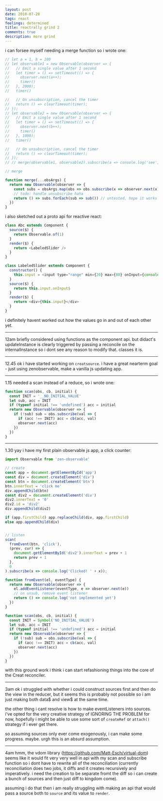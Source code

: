 ```yaml
---
layout: post
date: 2018-07-28
tags: react
feelings: determined
title: reactrally grind 2
comments: true
description: more grind
---
```


i can forsee myself needing a merge function so i wrote one:

```js
// let a = 1, b = 100
// let observable1 = new Observable(observer => {
//   // Emit a single value after 1 second
//   let timer = () => setTimeout(() => {
//     observer.next(a++);
//     timer()
//   }, 2000);
//   timer()

//   // On unsubscription, cancel the timer
//   return () => clearTimeout(timer);
// });
// let observable2 = new Observable(observer => {
//   // Emit a single value after 1 second
//   let timer = () => setTimeout(() => {
//     observer.next(b++);
//     timer()
//   }, 1000);
//   timer()

//   // On unsubscription, cancel the timer
//   return () => clearTimeout(timer);
// });
// // merge(observable1, observable2).subscribe(a => console.log('see', a))

// merge

function merge(...obsArgs) {
  return new Observable(observer => {
    const subs = obsArgs.map(obs => obs.subscribe(x => observer.next(x)))
    // todo: handle unsubscribe haha
    return () => subs.forEach(sub => sub()) // untested, hope it works
  })
}
```


i also sketched out a proto api for reactive react:

```js
class Abc extends Component {
  source($) {
    return Observable.of(1)
  }
  render($) {
    return <LabeledSlider />
  }
}

class LabeledSlider extends Component {
  constructor() {
    this.input = <input type="range" min={20} max={80} onInput={console.log} />
  }
  source($) {
    return this.input.onInput$
  }
  render($) {
    return <div>{this.input}</div>
  }
}
```

i definitely havent worked out how the values go in and out of each other yet.

---

12am briefly considered using functions as the component api. but didact's updateInstance is clearly triggered by passing a reconcile on the internalInstance so i dont see any reason to modify that. classes it is.

---

12.45 ok i have started working on `creatsource`. i have a great nearterm goal - just using zenobservable, make a vanilla js updating app.

---

1.15 needed a scan instead of a reduce, so i wrote one:

```js
function scan(obs, cb, initial) {
  const INIT = '__NO_INITIAL_VALUE'
  let sub, acc = INIT
  if (typeof initial !== 'undefined') acc = initial
  return new Observable(observer => {
    if (!sub) sub = obs.subscribe(val => {
      if (acc !== INIT) acc = cb(acc, val)
      observer.next(acc)
    })
  })
}
```

---

1.30 yay i have my first plain observable js app, a click counter:

```js
import Observable from 'zen-observable'

// create
const app = document.getElementById('app')
const div = document.createElement('div')
const btn = document.createElement('btn')
btn.innerText = 'click me'
div.appendChild(btn)
const div2 = document.createElement('div')
div2.innerText = '0'
div2.id = 'div2'
div.appendChild(div2)

if (app.firstChild) app.replaceChild(div, app.firstChild)
else app.appendChild(div)


// listen
scan(
  fromEvent(btn, 'click'),
  (prev, cur) => {
    document.getElementById('div2').innerText = prev + 1
    return prev + 1
  },
  0
).subscribe(x => console.log('Clicked! ' + x));

function fromEvent(el, eventType) {
  return new Observable(observer => {
    el.addEventListener(eventType, e => observer.next(e))
    // on unsub, remove event listener
    return () => console.log('not implemented yet')
  })
}

function scan(obs, cb, initial) {
  const INIT = Symbol('NO_INITIAL_VALUE')
  let sub, acc = INIT
  if (typeof initial !== 'undefined') acc = initial
  return new Observable(observer => {
    if (!sub) sub = obs.subscribe(val => {
      if (acc !== INIT) acc = cb(acc, val)
      observer.next(acc)
    })
  })
}
```

with this ground work i think i can start refashioning things into the core of the Creat reconciler.

---

3am ok i struggled with whether i could construct sources first and then do the view in the reducer, but it seems this is probably not possible so i am just making both data$ and view$ at the same time.

the other thing i cant resolve is how to make eventListeners into sources. i've opted for the very creative strategy of IGNORING THE PROBLEM for now, hopefully i might be able to use some sort of `createRef` or `attach()` strategy if i ever get there.

so assuming sources only ever come exogenously, i can make some progress. maybe. urgh this is an absurd assumption.

---

4am hmm, the vdom library (https://github.com/Matt-Esch/virtual-dom) seems like it would fit very very well in api with my scan and subscribe function so i dont have to rewrite all of the reconciliation (currently reconciliation does two jobs, it diffs and it creates recursively and imperatively. i need the creation to be separate fromt the diff so i can create a bunch of sources and then just diff to kingdom come).

assuming i do that then i am really struggling with making an api that would pass a source both to `source` and its value to `render`.
